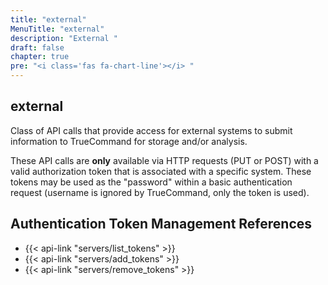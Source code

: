 ```yaml
---
title: "external"
MenuTitle: "external"
description: "External "
draft: false
chapter: true
pre: "<i class='fas fa-chart-line'></i>	"
---
```


## external
Class of API calls that provide access for external systems to submit information to TrueCommand for storage and/or analysis.

These API calls are **only** available via HTTP requests (PUT or POST) with a valid authorization token that is associated with a specific system. These tokens may be used as the "password" within a basic authentication request (username is ignored by TrueCommand, only the token is used).

## Authentication Token Management References
* {{< api-link "servers/list_tokens" >}}
* {{< api-link "servers/add_tokens" >}}
* {{< api-link "servers/remove_tokens" >}}
